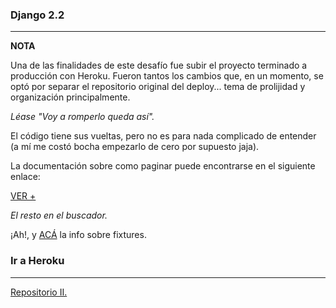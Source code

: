 ### Django 2.2
---

**NOTA**

Una de las finalidades de este desafío fue subir el proyecto terminado a producción con Heroku.
Fueron tantos los cambios que, en un momento, se optó por separar el repositorio original del deploy... tema de prolijidad y organización principalmente. 

*Léase  "Voy a romperlo queda así".* 

El código tiene sus vueltas, pero no es para nada complicado de entender (a mí me costó bocha empezarlo de cero por supuesto jaja).

La documentación sobre como paginar puede encontrarse en el siguiente enlace:

[VER +](https://docs.djangoproject.com/en/2.2/topics/pagination/)

*El resto en el buscador.*

¡Ah!, y [ACÁ](https://docs.djangoproject.com/en/3.2/howto/initial-data/) la info sobre fixtures.


### Ir a Heroku
---

[Repositorio II.](https://github.com/mena-hub/challenge_bigbox_heroku)








